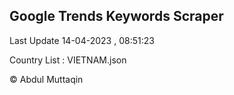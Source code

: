 

## Google Trends Keywords Scraper 
 
Last Update 14-04-2023 , 08:51:23

Country List :
VIETNAM.json



© Abdul Muttaqin 

